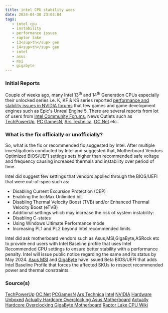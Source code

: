 ```yaml
---
title: intel CPU stability woes
date: 2024-04-30 23:03:04
tags:
   - intel cpu
   - instability
   - performance issues
   - raptor lake
   - 13<sup>th</sup> gen
   - 14<sup>th</sup> gen
   - intel
   - asus
   - msi
   - gigabyte
---
```


### Initial Reports

Couple of weeks ago, many Intel 13<sup>th</sup> and 14<sup>th</sup> Generation CPUs especially their unlocked series i.e. K, KF & KS series reported [performance and stability issues in NVIDIA forums](https://www.nvidia.com/en-us/geforce/forums/game-ready-drivers/13/542018/performance-issues-and-stability-problems-with-nvi/#!%2Ffollowing) that few games and game development engines such as Epic's Unreal Engine 5.
There are several reports from lot of users from [Intel Community Forums](https://community.intel.com/t5/Processors/Regarding-Reports-of-13th-14th-Gen-Unlocked-Desktop-Users/td-p/1575863?profile.language=en), News Outlets such as [TechPowerUp](https://www.techpowerup.com/321461/nvidia-points-intel-raptor-lake-cpu-users-to-get-help-from-intel-amid-system-instability-issues), [PC GamesN](https://www.pcgamesn.com/nvidia/gpu-intel-raptor-lake-issues), [Ars Technica](https://arstechnica.com/gadgets/2024/04/intel-is-investigating-game-crashes-on-top-end-core-i9-desktop-cpus/), [OC.Net](https://www.overclock.net/threads/official-asus-strix-maximus-z790-owners-thread.1800191/page-853#post-29323821) etc.
<!-- more -->

### What is the fix officially or unofficially?

So, what is the fix or recommended fix suggested by Intel. After multiple investigations conducted by Intel and suggested that, Motherboard Vendors Optimized BIOS/UEFI settings sets higher than recommended safe voltage and frequency causing increased thermals and instability over period of time.

Intel did suggest few settings that vendors applied through the BIOS/UEFI that were out-of-spec such as:

- Disabling Current Excursion Protection (CEP)
- Enabling the IccMax Unlimited bit
- Disabling Thermal Velocity Boost (TVB) and/or Enhanced Thermal Velocity Boost (eTVB)
- Additional settings which may increase the risk of system instability:
- Disabling C-states
- Using Windows Ultimate Performance mode
- Increasing PL1 and PL2 beyond Intel recommended limits

Intel did ask motherboard vendors such as Asus,MSI,GigaByte,ASRock etc to provide end users with Intel Baseline profile that uses Intel Recommended CPU settings to ensure better stability with a performance penalty. Intel will issue public notice regarding the same and its status by May 2024.
[Asus](https://rog.asus.com/motherboards/rog-maximus/rog-maximus-z790-formula/helpdesk_bios/),[MSI](https://www.msi.com/blog/improving-gaming-stability-for-intel-core-i9-13900k-and-core-i9-14900k) and [GigaByte](https://www.techpowerup.com/321905/superior-stability-by-gigabyte-beta-bios-with-intel-baseline-on-z790-b760-motherboards) have issued Beta BIOS/UEFI that adds Intel Baseline Profile that forces the affected SKUs to respect recommended power and thermal constraints.

### Source(s)

[TechPowerUp](https://www.techpowerup.com/321959/intel-statement-on-stability-issues-motherboard-makers-to-blame)
[OC.Net](https://www.overclock.net/threads/official-asus-strix-maximus-z790-owners-thread.1800191/page-853#post-29323821)
[PCGamesN](https://www.pcgamesn.com/nvidia/gpu-intel-raptor-lake-issues)
[Ars Technica](https://arstechnica.com/gadgets/2024/04/intel-is-investigating-game-crashes-on-top-end-core-i9-desktop-cpus/)
[Intel](https://community.intel.com/t5/Processors/Regarding-Reports-of-13th-14th-Gen-Unlocked-Desktop-Users/td-p/1575863?profile.language=en)
[NVIDIA](https://www.nvidia.com/en-us/geforce/forums/game-ready-drivers/13/542018/performance-issues-and-stability-problems-with-nvi/#!%2Ffollowing)
[Hardware Unboxed](https://youtu.be/OdF5erDRO-c?si=P4tQYerS0MZJXHJx)
[Actually Hardcore Overclocking Asus Motherboard](https://youtu.be/1LluNJiJ88A?si=RDIGdnwbGLJ1MbRE)
[Actually Hardcore Overclocking GigaByte Motherboard](https://youtu.be/jNwFFJyAqQU?si=dlr4WgDM2IuKj0Bo)
[Raptor Lake CPU Wiki](https://en.wikipedia.org/wiki/Raptor_Lake)

